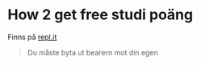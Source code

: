 # How 2 get free studi poäng

Finns på [repl.it](https://repl.it/@EmilCarlen/studi)

>Du måste byta ut bearern mot din egen
